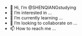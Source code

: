 - 👋 Hi, I’m @SHENQIANGstudying
- 👀 I’m interested in ...
- 🌱 I’m currently learning ...
- 💞️ I’m looking to collaborate on ...
- 📫 How to reach me ...

<!---
SHENQIANGstudying/SHENQIANGstudying is a ✨ special ✨ repository because its `README.md` (this file) appears on your GitHub profile.
You can click the Preview link to take a look at your changes.
--->
